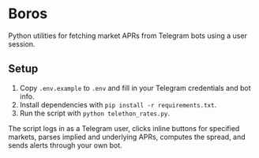 # Boros

Python utilities for fetching market APRs from Telegram bots using a user session.

## Setup

1. Copy `.env.example` to `.env` and fill in your Telegram credentials and bot info.
2. Install dependencies with `pip install -r requirements.txt`.
3. Run the script with `python telethon_rates.py`.

The script logs in as a Telegram user, clicks inline buttons for specified markets,
parses implied and underlying APRs, computes the spread, and sends alerts through
your own bot.

